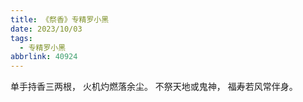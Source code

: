 ```yaml
---
title: 《祭香》专精罗小黑
date: 2023/10/03
tags:
  - 专精罗小黑
abbrlink: 40924
---
```


单手持香三两根，
火机灼燃落余尘。
不祭天地或鬼神，
福寿若风常伴身。
